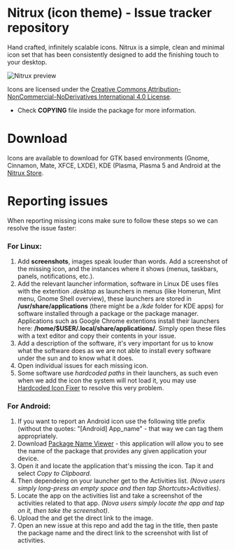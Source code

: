 Nitrux (icon theme) - Issue tracker repository
============

Hand crafted, infinitely scalable icons. Nitrux is a simple, clean and minimal icon set that has been consistently designed to add the finishing touch to your desktop.

![Nitrux preview](http://fc03.deviantart.net/fs70/f/2013/360/b/7/nitrux_by_deviantn7k1-d4utllr.png "Hand crafted, infinitely scalable icons.")

Icons are licensed under the [Creative Commons Attribution-NonCommercial-NoDerivatives International 4.0 License](https://creativecommons.org/licenses/by-nc-nd/4.0/).

* Check **COPYING** file inside the package for more information.

Download
========

Icons are available to download for GTK based environments (Gnome, Cinnamon, Mate, XFCE, LXDE), KDE (Plasma, Plasma 5 and Android at the [Nitrux Store](http://nitrux.in/store).

Reporting issues
================

When reporting missing icons make sure to follow these steps so we can resolve the issue faster:

### For Linux:

1. Add **screenshots**, images speak louder than words. Add a screenshot of the missing icon, and the instances where it shows (menus, taskbars, panels, notifications, etc.).
2. Add the relevant launcher information, software in Linux DE uses files with the extention *.desktop* as launchers in menus (like Homerun, Mint menu, Gnome Shell overview), these launchers are stored in **/usr/share/applications** (there might be a */kde* folder for KDE apps) for software installed through a package or the package manager. Applications such as Google Chrome extentions install their launchers here: **/home/$USER/.local/share/applications/**. Simply open these files with a text editor and copy their contents in your issue.
3. Add a description of the software, it's very important for us to know what the software does as we are not able to install every software under the sun and to know what it does.
4. Open individual issues for each missing icon.
5. Some software use *hardcoded paths* in their launchers, as such even when we add the icon the system will not load it, you may use [Hardcoded Icon Fixer](https://github.com/Foggalong/hardcode-fixer) to resolve this very problem.

### For Android:

1. If you want to report an Android icon use the following title prefix (without the quotes: "[Android] App_name" - that way we can tag them appropriately.
2. Download [Package Name Viewer](https://play.google.com/store/apps/details?id=com.gijoon.pkgnameviewer) - this application will allow you to see the name of the package that provides any given application your device.
3. Open it and locate the application that's missing the icon. Tap it and select *Copy to Clipboard*.
4. Then dependeing on your launcher get to the Activities list. *(Nova users simply long-press an empty space and then tap *Shortcuts*>*Activities*)*.
5. Locate the app on the activities list and take a screenshot of the activities related to that app. *(Nova users simply locate the app and tap on it, then take the screenshot)*.
6. Upload the and get the direct link to the image.
7. Open an new issue at this repo and add the tag in the title, then paste the package name and the direct link to the screenshot with list of activities.
